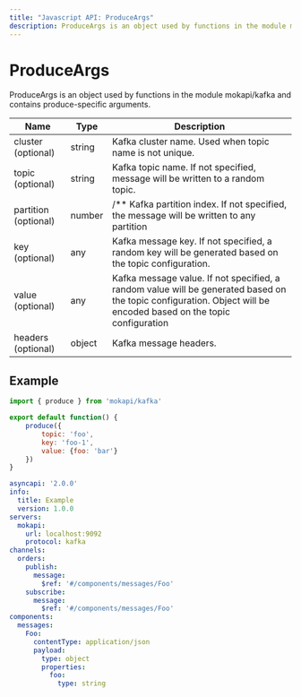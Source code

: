 ```yaml
---
title: "Javascript API: ProduceArgs"
description: ProduceArgs is an object used by functions in the module mokapi/kafka
---
```

# ProduceArgs

ProduceArgs is an object used by functions in the module mokapi/kafka 
and contains produce-specific arguments.

| Name                 | Type   | Description                                                                                                                                                       |
|----------------------|--------|-------------------------------------------------------------------------------------------------------------------------------------------------------------------|
| cluster (optional)   | string | Kafka cluster name. Used when topic name is not unique.                                                                                                           |
| topic (optional)     | string | Kafka topic name. If not specified, message will be written to a random topic.                                                                                    |
| partition (optional) | number | /** Kafka partition index. If not specified, the message will be written to any partition                                                                         |
| key (optional)       | any    | Kafka message key. If not specified, a random key will be generated based on the topic configuration.                                                             |
| value (optional)     | any    | Kafka message value. If not specified, a random value will be generated based on the topic configuration. Object will be encoded based on the topic configuration |
| headers (optional)   | object | Kafka message headers.                                                                                                                                            |

## Example

```javascript tab=kafka.js
import { produce } from 'mokapi/kafka'

export default function() {
    produce({
        topic: 'foo',
        key: 'foo-1',
        value: {foo: 'bar'}
    })
}
```

```yaml tab=kafka.yaml
asyncapi: '2.0.0'
info:
  title: Example
  version: 1.0.0
servers:
  mokapi:
    url: localhost:9092
    protocol: kafka
channels:
  orders:
    publish:
      message:
        $ref: '#/components/messages/Foo'
    subscribe:
      message:
        $ref: '#/components/messages/Foo'
components:
  messages:
    Foo:
      contentType: application/json
      payload:
        type: object
        properties:
          foo:
            type: string
```